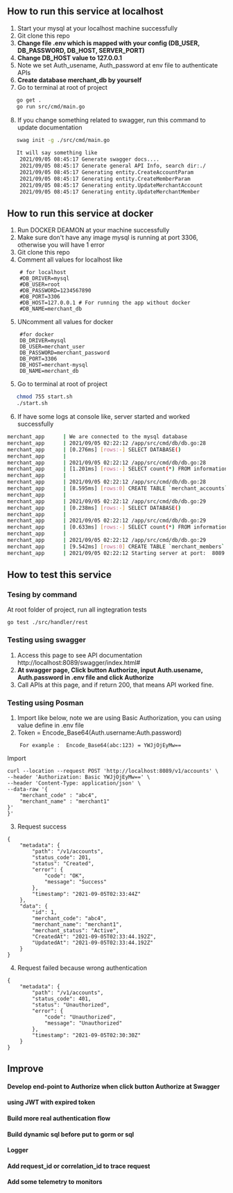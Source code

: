 ## How to run this service at localhost
1. Start your mysql at your localhost machine successfully
2. Git clone this repo
3. **Change file .env which is mapped with your config (DB_USER, DB_PASSWORD, DB_HOST, SERVER_PORT)**
4. **Change DB_HOST value to 127.0.0.1**
5. Note we set Auth_usename, Auth_password at env file to authenticate APIs
6. **Create database merchant_db by yourself**
7.  Go to terminal at root of project
```sh
   go get .    
   go run src/cmd/main.go
```
8. If you change something related to swagger, run this command to update documentation
```sh
   swag init -g ./src/cmd/main.go
   
   It will say something like 
    2021/09/05 08:45:17 Generate swagger docs....
    2021/09/05 08:45:17 Generate general API Info, search dir:./
    2021/09/05 08:45:17 Generating entity.CreateAccountParam
    2021/09/05 08:45:17 Generating entity.CreateMemberParam
    2021/09/05 08:45:17 Generating entity.UpdateMerchantAccount
    2021/09/05 08:45:17 Generating entity.UpdateMerchantMember
```


## How to run this service at docker
1. Run DOCKER DEAMON at your machine successfully
2. Make sure don't have any image mysql is running at port 3306, otherwise you will have 1 error
3. Git clone this repo
4. Comment all values for localhost like
```
    # for localhost
    #DB_DRIVER=mysql
    #DB_USER=root
    #DB_PASSWORD=1234567890
    #DB_PORT=3306
    #DB_HOST=127.0.0.1 # For running the app without docker
    #DB_NAME=merchant_db
```
5. UNcomment all values for docker
```
    #for docker
    DB_DRIVER=mysql
    DB_USER=merchant_user
    DB_PASSWORD=merchant_password
    DB_PORT=3306
    DB_HOST=merchant-mysql
    DB_NAME=merchant_db
```
5.  Go to terminal at root of project
```sh
   chmod 755 start.sh
   ./start.sh
```

6. If have some logs at console like, server started and worked successfully

```sh
merchant_app      | We are connected to the mysql database
merchant_app      | 2021/09/05 02:22:12 /app/src/cmd/db/db.go:28
merchant_app      | [0.276ms] [rows:-] SELECT DATABASE()
merchant_app      | 
merchant_app      | 2021/09/05 02:22:12 /app/src/cmd/db/db.go:28
merchant_app      | [1.201ms] [rows:-] SELECT count(*) FROM information_schema.tables WHERE table_schema = 'merchant_db' AND table_name = 'merchant_accounts' AND table_type = 'BASE TABLE'
merchant_app      | 
merchant_app      | 2021/09/05 02:22:12 /app/src/cmd/db/db.go:28
merchant_app      | [8.595ms] [rows:0] CREATE TABLE `merchant_accounts` (`id` bigint AUTO_INCREMENT,`merchant_code` varchar(50) UNIQUE,`merchant_name` varchar(200),`merchant_status` tinyint(1),`created_at` datetime(3) NULL,`updated_at` datetime(3) NULL,PRIMARY KEY (`id`),INDEX idx_merchant_accounts_merchant_code (`merchant_code`))
merchant_app      | 
merchant_app      | 2021/09/05 02:22:12 /app/src/cmd/db/db.go:29
merchant_app      | [0.238ms] [rows:-] SELECT DATABASE()
merchant_app      | 
merchant_app      | 2021/09/05 02:22:12 /app/src/cmd/db/db.go:29
merchant_app      | [0.633ms] [rows:-] SELECT count(*) FROM information_schema.tables WHERE table_schema = 'merchant_db' AND table_name = 'merchant_members' AND table_type = 'BASE TABLE'
merchant_app      | 
merchant_app      | 2021/09/05 02:22:12 /app/src/cmd/db/db.go:29
merchant_app      | [9.542ms] [rows:0] CREATE TABLE `merchant_members` (`id` bigint AUTO_INCREMENT,`merchant_id` bigint(20),`member_name` varchar(200),`member_email` varchar(100) UNIQUE,`member_status` tinyint(1),`created_at` datetime(3) NULL,`updated_at` datetime(3) NULL,PRIMARY KEY (`id`),INDEX idx_merchant_members_member_email (`member_email`))
merchant_app      | 2021/09/05 02:22:12 Starting server at port:  8089

```

## How to test this service
### Tesing by command
At root folder of project, run all ingtegration tests
```
go test ./src/handler/rest
```
### Testing using swagger
1. Access this page to see API documentation
   http://localhost:8089/swagger/index.html#
2. **At swagger page, Click button Authorize, input Auth.usename, Auth.password in .env file and click Authorize**
3. Call APIs at this page, and if return 200, that means API worked fine.

### Testing using Posman
1. Import like below, note we are using Basic Authorization, you can using value define in .env file
2. Token = Encode_Base64(Auth.username:Auth.password)
```
    For example :  Encode_Base64(abc:123) = YWJjOjEyMw==
```
Import
```
curl --location --request POST 'http://localhost:8089/v1/accounts' \
--header 'Authorization: Basic YWJjOjEyMw==' \
--header 'Content-Type: application/json' \
--data-raw '{
    "merchant_code" : "abc4",
    "merchant_name" : "merchant1"
}'
}'
```
3. Request success
```
{
    "metadata": {
        "path": "/v1/accounts",
        "status_code": 201,
        "status": "Created",
        "error": {
            "code": "OK",
            "message": "Success"
        },
        "timestamp": "2021-09-05T02:33:44Z"
    },
    "data": {
        "id": 1,
        "merchant_code": "abc4",
        "merchant_name": "merchant1",
        "merchant_status": "Active",
        "CreatedAt": "2021-09-05T02:33:44.192Z",
        "UpdatedAt": "2021-09-05T02:33:44.192Z"
    }
}
```
4. Request failed because wrong authentication
```
{
    "metadata": {
        "path": "/v1/accounts",
        "status_code": 401,
        "status": "Unauthorized",
        "error": {
            "code": "Unauthorized",
            "message": "Unauthorized"
        },
        "timestamp": "2021-09-05T02:30:30Z"
    }
}
```
## Improve
#### Develop end-point to Authorize when click button Authorize at Swagger
#### using JWT with expired token
#### Build more real authentication flow
#### Build dynamic sql before put to gorm or sql
#### Logger
#### Add request_id or correlation_id to trace request
#### Add some telemetry to monitors


